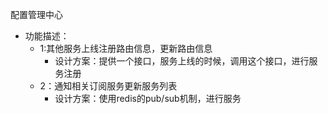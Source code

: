配置管理中心
* 功能描述：
    * 1:其他服务上线注册路由信息，更新路由信息
        * 设计方案：提供一个接口，服务上线的时候，调用这个接口，进行服务注册 
    * 2：通知相关订阅服务更新服务列表
        * 设计方案：使用redis的pub/sub机制，进行服务
